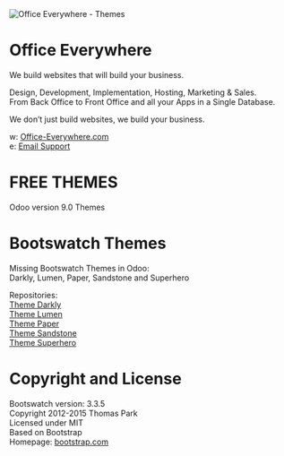 <IMG SRC="https://www.office-everywhere.com/website/image/ir.attachment/351_ffc5997/datas" ALT="Office Everywhere - Themes">

# Office Everywhere

We build websites that will build your business.<br>

Design, Development, Implementation, Hosting, Marketing & Sales.<br>
From Back Office to Front Office and all your Apps in a Single Database.<br>

We don’t just build websites, we build your business.<br>

w: <a href=https://www.office-everywhere.com>Office-Everywhere.com</a><br>
e: <a href=mailto:support@office-everywhere.com>Email Support</a><br>

# FREE THEMES

Odoo version 9.0 Themes

# Bootswatch Themes

Missing Bootswatch Themes in Odoo:<br>
Darkly, Lumen, Paper, Sandstone and Superhero<br>

Repositories: <br>
<a href=https://github.com/OfficeEverywhere/themes/tree/9.0/theme_darkly target="_blank">Theme Darkly</a><br>
<a href=https://github.com/OfficeEverywhere/themes/tree/9.0/theme_lumen target="_blank">Theme Lumen</a><br>
<a href=https://github.com/OfficeEverywhere/themes/tree/9.0/theme_paper target="_blank">Theme Paper</a><br>
<a href=https://github.com/OfficeEverywhere/themes/tree/9.0/theme_sandstone target="_blank">Theme Sandstone</a><br>
<a href=https://github.com/OfficeEverywhere/themes/tree/9.0/theme_darkly target="_blank">Theme Superhero</a><br>

# Copyright and License

Bootswatch version: 3.3.5 <br>
Copyright 2012-2015 Thomas Park <br>
Licensed under MIT <br>
Based on Bootstrap <br>
Homepage: <a href=http://bootstrap.com target="_blank">bootstrap.com</a><br>
